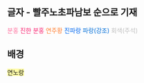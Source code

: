 ## 글자 - 빨주노초파남보 순으로 기재

<span style="color:#ff739f"> 분홍 </span>
<span style="color:#f92672"> 진한 분홍 </span>
<span style="color:#ff7f33"> 연주황 </span>
<span style="color:rgb(2 104 239)"> 진파랑 </span>
<span style="color:#006dd7"> 파랑(강조) </span>
<span style="color:#BFBFBF"> 회색(주석)</span>

## 배경

<span style="background-color:#fffca7"> 연노랑 </span>
